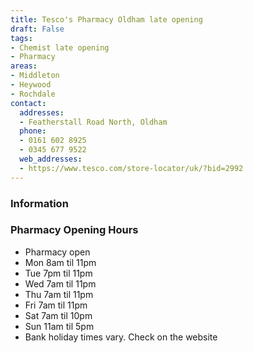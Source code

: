 ```yaml
---
title: Tesco's Pharmacy Oldham late opening
draft: False
tags:
- Chemist late opening
- Pharmacy
areas:
- Middleton
- Heywood
- Rochdale
contact:
  addresses:
  - Featherstall Road North, Oldham
  phone:
  - 0161 602 8925
  - 0345 677 9522
  web_addresses:
  - https://www.tesco.com/store-locator/uk/?bid=2992
---
```


### Information

### Pharmacy Opening Hours
- Pharmacy open
- Mon 8am til 11pm
- Tue 7pm til 11pm
- Wed 7am til 11pm
- Thu 7am til 11pm
- Fri 7am til 11pm
- Sat 7am til 10pm
- Sun 11am til 5pm
- Bank holiday times vary. Check on the website